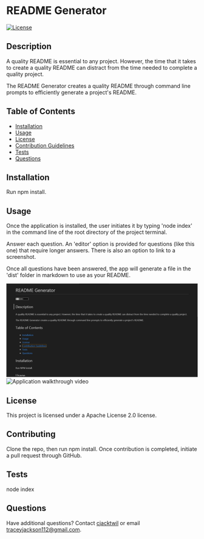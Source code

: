 
# README Generator
[![License](https://img.shields.io/badge/License-Apache%202.0-blue.svg)](https://opensource.org/licenses/Apache-2.0)

## Description
A quality README is essential to any project. However, the time that it takes to create a quality README can distract from the time needed to complete a quality project.

The README Generator creates a quality README through command line prompts to efficiently generate a project's README.

  
## Table of Contents
* [Installation](#installation)
* [Usage](#usage)
* [License](#license)
* [Contribution Guidelines](#contributing)
* [Tests](#tests)
* [Questions](#questions)
 
## Installation
Run npm install.

## Usage
Once the application is installed, the user initiates it by typing 'node index' in the command line of the root directory of the project terminal.

Answer each question. An 'editor' option is provided for questions (like this one) that require longer answers. There is also an option to link to a screenshot.

Once all questions have been answered, the app will generate a file in the 'dist' folder in markdown to use as your README.


![Application screenshot](./assets/screenshot.jpg)
![[Application walkthrough video](./assets/videoScreenshot.jpg)](https://drive.google.com/file/d/1vtDUL6o1uN_6SgPMLWvTs9Zq-D90u-_m/view)

## License
This project is licensed under a Apache License 2.0 license. 

## Contributing
Clone the repo, then run npm install. Once contribution is completed, initiate a pull request through GitHub.

## Tests
node index

## Questions
Have additional questions? Contact [cjacktwil](http://github.com.cjacktwil) or email traceyjackson112@gmail.com.
